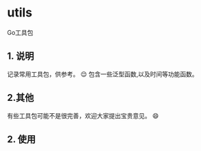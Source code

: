 # utils
 Go工具包

## 1. 说明
记录常用工具包，供参考。
😌 
包含一些泛型函数,以及时间等功能函数。


## 2.其他



有些工具包可能不是很完善，欢迎大家提出宝贵意见。  😄

## 2. 使用
```go

```
